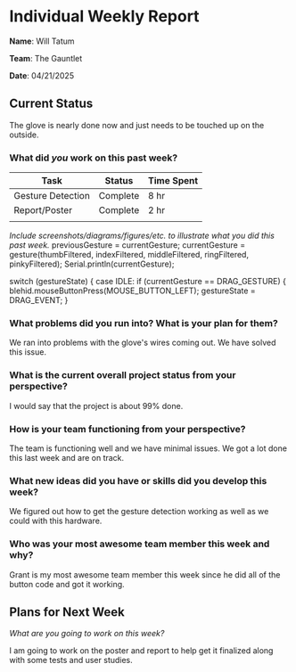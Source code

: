 # Individual Weekly Report

**Name**: Will Tatum

**Team**: The Gauntlet

**Date**: 04/21/2025

## Current Status
The glove is nearly done now and just needs to be touched up on the outside.

### What did _you_ work on this past week?

| Task | Status | Time Spent | 
| ---- | ------ | ---------- |
|   Gesture Detection   |    Complete    |      8 hr      |
|   Report/Poster   |    Complete    |     2 hr       |
|      |        |            |

*Include screenshots/diagrams/figures/etc. to illustrate what you did this past week.*
  previousGesture = currentGesture;
  currentGesture = gesture(thumbFiltered, indexFiltered, middleFiltered, ringFiltered, pinkyFiltered);
  Serial.println(currentGesture);

  switch (gestureState)
  {
  case IDLE:
    if (currentGesture == DRAG_GESTURE)
    {
      blehid.mouseButtonPress(MOUSE_BUTTON_LEFT);
      gestureState = DRAG_EVENT;
    }
### What problems did you run into? What is your plan for them?

We ran into problems with the glove's wires coming out. We have solved this issue.

### What is the current overall project status from your perspective? 

I would say that the project is about 99% done.

### How is your team functioning from your perspective?

The team is functioning well and we have minimal issues. We got a lot done this last week and are on track.

### What new ideas did you have or skills did you develop this week?

We figured out how to get the gesture detection working as well as we could with this hardware.

### Who was your most awesome team member this week and why?

Grant is my most awesome team member this week since he did all of the button code and got it working.

## Plans for Next Week

*What are you going to work on this week?*

I am going to work on the poster and report to help get it finalized along with some tests and user studies.
